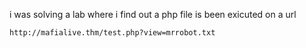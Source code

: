 i was solving a lab where i find out a php file is been exicuted on a url 
```
http://mafialive.thm/test.php?view=mrrobot.txt

```
